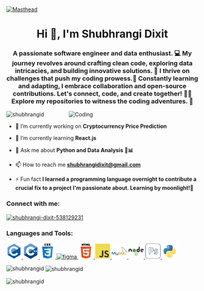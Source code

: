 [![Masthead](https://share.creavite.co/NXazQool7E7zj0ob.gif)]()
<h1 align="center">Hi 👋, I'm Shubhrangi Dixit</h1>
<h3 align="center">A passionate software engineer and data enthusiast. 💻 My journey revolves around crafting clean code, exploring data intricacies, and building innovative solutions. 🚀 I thrive on challenges that push my coding prowess.🌱 Constantly learning and adapting, I embrace collaboration and open-source contributions. Let's connect, code, and create together! 🤝✨ Explore my repositories to witness the coding adventures. 🚀 </h3>

<img align="right" alt="Coding" width="340" src="https://camo.githubusercontent.com/92b406742484961df85585a2624ca87c4da03814428bed001e34404cb9de054b/68747470733a2f2f692e70696e696d672e636f6d2f6f726967696e616c732f65372f32362f63372f65373236633734616330383165656435306665656531343333643132633939382e676966">

<p align="left"> <img src="https://komarev.com/ghpvc/?username=shubhrangid&label=Profile%20views&color=0e75b6&style=flat" alt="shubhrangid" /> </p>

- 🔭 I’m currently working on **Cryptocurrency Price Prediction**
  
- 🌱 I’m currently learning **React.js**

- 💬 Ask me about **Python and Data Analysis 🐍📊**

- 📫 How to reach me **shubhrangidixit@gmail.com**

- ⚡ Fun fact **I learned a programming language overnight to contribute a crucial fix to a project I'm passionate about. Learning by moonlight!🌙**

<h3 align="left">Connect with me:</h3>
<p align="left">
<a href="https://linkedin.com/in/shubhrangi-dixit-538129231" target="blank"><img align="center" src="https://raw.githubusercontent.com/rahuldkjain/github-profile-readme-generator/master/src/images/icons/Social/linked-in-alt.svg" alt="shubhrangi-dixit-538129231" height="30" width="40" /></a>
</p>

<h3 align="left">Languages and Tools:</h3>
<p align="left"> <a href="https://www.cprogramming.com/" target="_blank" rel="noreferrer"> <img src="https://raw.githubusercontent.com/devicons/devicon/master/icons/c/c-original.svg" alt="c" width="40" height="40"/> </a> <a href="https://www.w3schools.com/cpp/" target="_blank" rel="noreferrer"> <img src="https://raw.githubusercontent.com/devicons/devicon/master/icons/cplusplus/cplusplus-original.svg" alt="cplusplus" width="40" height="40"/> </a> <a href="https://www.w3schools.com/css/" target="_blank" rel="noreferrer"> <img src="https://raw.githubusercontent.com/devicons/devicon/master/icons/css3/css3-original-wordmark.svg" alt="css3" width="40" height="40"/> </a> <a href="https://www.figma.com/" target="_blank" rel="noreferrer"> <img src="https://www.vectorlogo.zone/logos/figma/figma-icon.svg" alt="figma" width="40" height="40"/> </a> <a href="https://www.w3.org/html/" target="_blank" rel="noreferrer"> <img src="https://raw.githubusercontent.com/devicons/devicon/master/icons/html5/html5-original-wordmark.svg" alt="html5" width="40" height="40"/> </a> <a href="https://developer.mozilla.org/en-US/docs/Web/JavaScript" target="_blank" rel="noreferrer"> <img src="https://raw.githubusercontent.com/devicons/devicon/master/icons/javascript/javascript-original.svg" alt="javascript" width="40" height="40"/> </a> <a href="https://www.mysql.com/" target="_blank" rel="noreferrer"> <img src="https://raw.githubusercontent.com/devicons/devicon/master/icons/mysql/mysql-original-wordmark.svg" alt="mysql" width="40" height="40"/> </a> <a href="https://nodejs.org" target="_blank" rel="noreferrer"> <img src="https://raw.githubusercontent.com/devicons/devicon/master/icons/nodejs/nodejs-original-wordmark.svg" alt="nodejs" width="40" height="40"/> </a> <a href="https://www.photoshop.com/en" target="_blank" rel="noreferrer"> <img src="https://raw.githubusercontent.com/devicons/devicon/master/icons/photoshop/photoshop-line.svg" alt="photoshop" width="40" height="40"/> </a> <a href="https://www.python.org" target="_blank" rel="noreferrer"> <img src="https://raw.githubusercontent.com/devicons/devicon/master/icons/python/python-original.svg" alt="python" width="40" height="40"/> </a> </p>

<p><img align="left" src="https://github-readme-stats.vercel.app/api/top-langs?username=shubhrangid&show_icons=true&locale=en&layout=compact" alt="shubhrangid" /></p>

<p>&nbsp;<img align="center" src="https://github-readme-stats.vercel.app/api?username=shubhrangid&show_icons=true&locale=en" alt="shubhrangid" /></p>

<p><img align="center" src="https://github-readme-streak-stats.herokuapp.com/?user=shubhrangid&" alt="shubhrangid" /></p>
